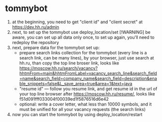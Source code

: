 # tommybot
1. at the beginning, you need to get "client id" and "client secret" at https://dev.hh.ru/admin
2. next, to set up the tommybot use deploy_location/set
   [!WARNING]
   be aware, you can set up all data only once, to set up again, you'll need to redeploy the repository
4. next, prepare data for the tommybot set up:
   - prepare search links collection for the tommybot (every line is a search link, can be many lines), by your browser, just use search at hh.ru, than copy the top line broser link, looks like https://moscow.hh.ru/search/vacancy?hhtmFrom=main&hhtmFromLabel=vacancy_search_line&search_field=name&search_field=company_name&search_field=description&enable_snippets=false&L_save_area=true&area=1&text=java
   - "resume id" — follow you resume link, and get resume id in the url of your top line browser after https://moscow.hh.ru/resume/, looks like f51d091fff033004f00039ed1f5876516d6e42
   - optional: write a cover letter, what less than 10000 symbols, and it must be unified for all your vacancy requests (the search links)
5. now you can start the tommybot by using deploy_location/restart
